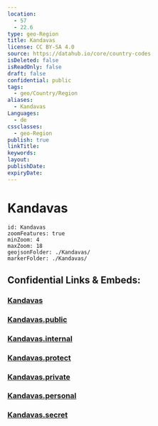 ```yaml
---
location:
  - 57
  - 22.6
type: geo-Region
title: Kandavas
license: CC BY-SA 4.0
source: https://datahub.io/core/country-codes
isDeleted: false
isReadOnly: false
draft: false
confidential: public
tags:
  - geo/Country/Region
aliases:
  - Kandavas
Languages:
  - de
cssclasses:
  - geo-Region
publish: true
linkTitle:
keywords:
layout:
publishDate:
expiryDate:
---
```


# Kandavas

```leaflet
id: Kandavas
zoomFeatures: true 
minZoom: 4 
maxZoom: 18
geojsonFolder: ./Kandavas/
markerFolder: ./Kandavas/
```


## Confidential Links & Embeds: 

### [Kandavas](/_Standards/Earth/Continent/Europe/Europe~North/Latvia/Counties/Kandavas.md) 

### [Kandavas.public](/_public/Earth/Continent/Europe/Europe~North/Latvia/Counties/Kandavas.public.md) 

### [Kandavas.internal](/_internal/Earth/Continent/Europe/Europe~North/Latvia/Counties/Kandavas.internal.md) 

### [Kandavas.protect](/_protect/Earth/Continent/Europe/Europe~North/Latvia/Counties/Kandavas.protect.md) 

### [Kandavas.private](/_private/Earth/Continent/Europe/Europe~North/Latvia/Counties/Kandavas.private.md) 

### [Kandavas.personal](/_personal/Earth/Continent/Europe/Europe~North/Latvia/Counties/Kandavas.personal.md) 

### [Kandavas.secret](/_secret/Earth/Continent/Europe/Europe~North/Latvia/Counties/Kandavas.secret.md)


